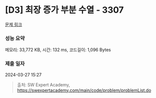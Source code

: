 # [D3] 최장 증가 부분 수열 - 3307 

[문제 링크](https://swexpertacademy.com/main/code/problem/problemDetail.do?contestProbId=AWBOKg-a6l0DFAWr) 

### 성능 요약

메모리: 33,772 KB, 시간: 132 ms, 코드길이: 1,096 Bytes

### 제출 일자

2024-03-27 15:27



> 출처: SW Expert Academy, https://swexpertacademy.com/main/code/problem/problemList.do